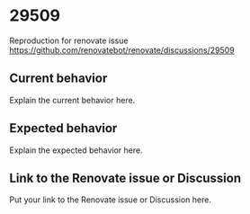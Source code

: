 # 29509

Reproduction for renovate issue https://github.com/renovatebot/renovate/discussions/29509

## Current behavior

Explain the current behavior here.

## Expected behavior

Explain the expected behavior here.

## Link to the Renovate issue or Discussion

Put your link to the Renovate issue or Discussion here.
